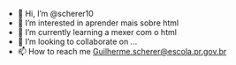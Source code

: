 - 👋 Hi, I’m @scherer10
- 👀 I’m interested in  aprender mais sobre html
- 🌱 I’m currently learning a mexer com o html
- 💞️ I’m looking to collaborate on ...
- 📫 How to reach me  Guilherme.scherer@escola.pr.gov.br

<!---
scherer10/scherer10 is a ✨ special ✨ repository because its `README.md` (this file) appears on your GitHub profile.
You can click the Preview link to take a look at your changes.
--->
